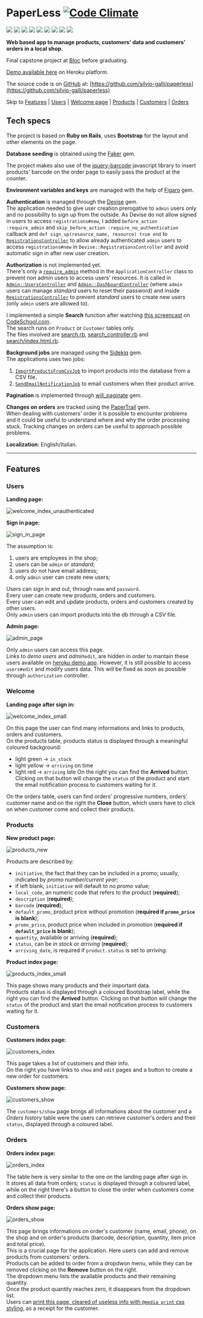 # PaperLess [![Code Climate](https://codeclimate.com/github/silvio-galli/paperless/badges/gpa.svg)](https://codeclimate.com/github/silvio-galli/paperless)  
![](https://img.shields.io/badge/rails-4.2.5-green.svg?style=flat) ![](https://img.shields.io/badge/bootstrap_sass-3.3.6-green.svg?style=flat) ![](https://img.shields.io/badge/faker-1.6.3-green.svg?style=flat) ![](https://img.shields.io/badge/jquery_rails-4.0.5-green.svg?style=flat) ![](https://img.shields.io/badge/figaro-1.1.1-green.svg?style=flat) ![](https://img.shields.io/badge/devise-3.5.6-green.svg?style=flat) ![](https://img.shields.io/badge/sidekiq-4.1.4-green.svg?style=flat) ![](https://img.shields.io/badge/will_paginate-3.1.0-green.svg?style=flat) ![](https://img.shields.io/badge/papertrail-5.2.0-green.svg?style=flat)

**Web based app to manage products, customers' data and customers' orders in a local shop.**

Final capstone project at [Bloc](https://www.bloc.io/users/silvio-galli) before graduating.

[Demo available here]() on Heroku platform.

The source code is on [GitHub](https://github.com) at: [https://github.com/silvio-galli/paperless](https://github.com/silvio-galli/paperless)

Skip to [Features](#features) | [Users](#users) | [Welcome page](#welcome) | [Products](#products) | [Customers](#customers) | [Orders](#orders)

## Tech specs
The project is based on **Ruby on Rails**, uses **Bootstrap** for the layout and other elements on the page.

**Database seeding** is obtained using the [Faker](https://github.com/stympy/faker) gem.

The project makes also use of the [jquery-barcode](http://barcode-coder.com/en/barcode-jquery-plugin-201.html) javascript library to insert products' barcode on the order page to easily pass the product at the counter.

**Environment variables and keys** are managed with the help of [Figaro](https://github.com/laserlemon/figaro) gem.

**Authentication** is managed through the [Devise](https://github.com/plataformatec/devise) gem.  
The application needed to give user creation prerogative to `admin` users only and no possibility to sign up from the outside. As Devise do not allow signed in users to access `registrations#new`, I added `before_action :require_admin` and `skip_before_action :require_no_authentication` callback and `def sign_up(resource_name, resource) true end` to [`RegistrationsController`](app/controllers/registrations_controller.rb) to allow already authenticated `admin` users to access `registrations#new` in `Devise::RegistrationsController` and avoid automatic sign in after new user creation.

**Authorization** is not implemented yet.  
There's only a [`require_admin`](https://github.com/silvio-galli/paperless/blob/master/app/controllers/application_controller.rb) method in the `ApplicationController` class to prevent non admin users to access users' resources. It is called in [`Admin::UsersController`](https://github.com/silvio-galli/paperless/blob/master/app/controllers/admin/users_controller.rb) and [`Admin::DashboardController`](https://github.com/silvio-galli/paperless/blob/master/app/controllers/admin/dashboard_controller.rb) (where `admin` users can manage _standard_ users to reset their password) and inside [`RegistrationsController`](https://github.com/silvio-galli/paperless/blob/master/app/controllers/registrations_controller.rb) to prevent _standard_ users to create new users (only `admin` users are allowed to).

I implemented a simple **Search** function after watching [this screencast](https://www.codeschool.com/screencasts/basecamp-search) on [CodeSchool.com](https://www.codeschool.com/).  
The search runs on `Product` or `Customer` tables only.  
The files involved are [search.rb](app/models/search.rb), [search_controller.rb](app/controllers/search_controller.tb) and [search/index.html.rb](app/views/search/index.html.rb).

**Background jobs** are managed using the [Sidekiq](https://github.com/mperham/sidekiq) gem.  
The applications uses two jobs:
1. [`ImportProductsFromCsvJob`](https://github.com/silvio-galli/paperless/blob/master/app/jobs/import_products_from_csv_job.rb) to import products into the database from a CSV file.
2. [`SendEmailNotificationJob`](https://github.com/silvio-galli/paperless/blob/master/app/jobs/send_email_notification_job.rb) to email customers when their product arrive.

**Pagination** is implemented through [will_paginate](https://github.com/mislav/will_paginate) gem.

**Changes on orders** are tracked using the [PaperTrail](https://github.com/airblade/paper_trail) gem.  
When dealing with customers' order it is possible to encounter problems and it could be useful to understand where and why the order processing stuck. Tracking changes on orders can be useful to approach possible problems.

**Localization**: English/Italian.

---

## Features

### Users

**Landing page:**

![welcome_index_unauthenticated](https://cloud.githubusercontent.com/assets/15610747/25229134/691e719c-25cf-11e7-975b-40d68c191366.png)

**Sign in page:**

![sign_in_page](https://cloud.githubusercontent.com/assets/15610747/25229232/caef76e6-25cf-11e7-8b2b-5fdb70fe90cb.png)

The assumption is:
 1. users are employees in the shop;
 2. users can be `admin` or _standard_;
 3. users do not have email address;
 4. only `admin` user can create new users;

Users can sign in and out, through `name` and `password`.  
Every user can create new products, orders and customers.  
Every user can edit and update products, orders and customers created by other users.  
Only `admin` users can import products into the db through a CSV file.

**Admin page:**

![admin_page](https://cloud.githubusercontent.com/assets/15610747/25229561/0ed9a8e4-25d1-11e7-9aac-ead5c2dc1d97.png)

Only `admin` users can access this page.  
Links to _demo users_ and _admin_`edit`, are hidden in order to mantain these users available on [heroku demo app]().
However, it is still possible to access `users#edit` and modify users data. This will be fixed as soon as possible through `authorization` controller.

### Welcome

**Landing page after sign in:**

![welcome_index_small](https://cloud.githubusercontent.com/assets/15610747/25228626/642d3792-25cd-11e7-8bab-2d7600b13ba0.png)

On this page the user can find many informations and links to products, orders and customers.  
On the products table, products status is displayed through a meaningful coloured background:
- light green -> `in_stock`
- light yellow -> `arriving` on time
- light red -> `arriving` late
On the right you can find the **Arrived** button. Clicking on that button will change the `status` of the product and start the email notification process to customers waiting for it.

On the orders table, users can find orders' progressive numbers, orders' customer name and on the right the **Close** button, which users have to click on when customer come and collect their products.

### Products

**New product page:**

![products_new](https://cloud.githubusercontent.com/assets/15610747/25228317/419e235e-25cc-11e7-991f-4321dbae31aa.png)

Products are described by:
- `initiative`, the fact that they can be included in a promo; usually, indicated by _promo number/current year_;
- if left blank, `initiative` will default to _no promo_ value;
- `local_code`, an numeric code that refers to the product (**required**);
- `description` (**required**);
- `barcode` (**required**);
- `default_promo`, product price without promotion (**required if `promo_price` is blank**);
- `promo_price`, product price when included in promotion (**required if `default_price` is blank**);
- `quantity`, available or arriving (**required**);
- `status`, can be _in stock_ or _arriving_ (**required**);
- `arriving_date`, is required if `product.status` is set to _arriving_.


**Product index page:**

![products_index_small](https://cloud.githubusercontent.com/assets/15610747/25228338/587378c2-25cc-11e7-99d4-be9fd68c9da4.png)

This page shows many products and their important data.  
Products status is displayed through a coloured Bootstrap label, while the right you can find the **Arrived** button. Clicking on that button will change the `status` of the product and start the email notification process to customers waiting for it.

### Customers

**Customers index page:**

![customers_index](https://cloud.githubusercontent.com/assets/15610747/25229971/bfa8dc2a-25d2-11e7-89a9-f74322b6c28c.png)

This page takes a list of customers and their info.  
On the right you have links to `show` and `edit` pages and a button to create a new order for customers.

**Customers show page:**

![customers_show](https://cloud.githubusercontent.com/assets/15610747/25230260/a04474e2-25d3-11e7-9918-1a68e89a5fe7.png)

The `customers/show` page brings all informations about the customer and a _Orders history_ table were the users can retrieve customer's orders and their `status`, displayed through a coloured label.


### Orders

**Orders index page:**

![orders_index](https://cloud.githubusercontent.com/assets/15610747/25230515/8d0e2aa2-25d4-11e7-9324-f9f12f3b530e.png)

The table here is very similar to the one on the landing page after sign in.  
It stores all data from orders; `status` is displayed through a coloured label, while on the right there's a button to close the order when customers come and collect their products.

**Orders show page:**

![orders_show](https://cloud.githubusercontent.com/assets/15610747/25230891/0345e5f6-25d6-11e7-9a58-0ec5212570f2.png)

This page brings informations on order's customer (name, email, phone), on the shop and on order's products (barcode, description, quantity, item price and total price).  
This is a crucial page for the application. Here users can add and remove products from customers' orders.  
Products can be added to order from a dropdwon menu, while they can be removed clicking on the **Remove** button on the right.  
The dropdown menu lists the available products and their remaining quantity.  
Once the product quantity reaches zero, it disappears from the dropdown list.  
Users can [print this page, cleared of useless info with `@media print` css styling,](https://cloud.githubusercontent.com/assets/15610747/25231261/876dc7f8-25d7-11e7-916b-7d60c519ceb1.png) as a receipt for the customer.
